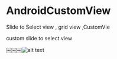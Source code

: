# AndroidCustomView
Slide to Select view , grid view ,CustomVie

custom slide to select view 


￼￼￼![alt text](https://serving.photos.photobox.com/47577444b4e98c1b836779e3c16fbe1fcabfad5e9711a1473a79d36de2756c2ca3058b42.jpg)
